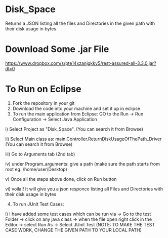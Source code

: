 # Disk_Space
Returns a JSON listing all the files and Directories in the given path with their disk usage in bytes

# Download Some .jar File
https://www.dropbox.com/s/pte14xzanjgkkv5/rest-assured-all-3.3.0.jar?dl=0

# To Run on Eclipse
1. Fork the repository in your git
2. Download the code into your machine and set it up in eclipse
3. To run the main application from Eclipse: GO to the Run -> Run Configuration -> Select Java Application
  
  i) Select Project as "Disk_Space". (You can search it from Browse)
  
  ii) Select Main class as: main.Controller.ReturnDiskUsageOfThePath_Driver (You can search it from Browse)
  
  iii) Go to Arguments tab (2nd tab)
  
  iv) under Program_arguments: give a path (make sure the path starts from root eg. /home/user/Desktop)
  
  v) Once all the steps above done, click on Run button
  
  vi) voila!! It will give you a json responce listing all Files and Directories with their disk usage in bytes
 
4. To run JUnit Test Cases:
 
 i) I have added some test cases which can be run via -> Go to the test Folder -> click on any java class ->
      when the file open right click in the Editor -> select Run As -> Select JUnit Test 
      (NOTE: TO MAKE THE TEST CASE WORK, CHANGE THE GIVEN PATH TO YOUR LOCAL PATH)
